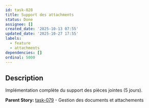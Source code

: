 ```yaml
---
id: task-028
title: Support des attachments
status: Done
assignee: []
created_date: '2025-10-13 07:55'
updated_date: '2025-10-27 17:55'
labels:
  - feature
  - attachments
dependencies: []
ordinal: 5000
---
```


## Description

<!-- SECTION:DESCRIPTION:BEGIN -->
Implémentation complète du support des pièces jointes (5 jours).

**Parent Story:** [task-079](task-079) - Gestion des documents et attachements
<!-- SECTION:DESCRIPTION:END -->
